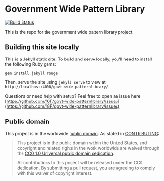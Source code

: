 # Government Wide Pattern Library

[![Build Status](https://api.travis-ci.org/18F/govt-wide-patternlibrary.svg?branch=18f-pages-staging)](https://travis-ci.org/18F/govt-wide-patternlibrary)

This is the repo for the government wide pattern library project.

## Building this site locally

This is a [Jekyll](http://jekyllrb.com) static site. To build and serve locally, you'll need to install the following Ruby gems:

```
gem install jekyll rouge
```

Then, serve the site using `jekyll serve` to view at `http://localhost:4000/govt-wide-patternlibrary/`

Questions or need help with setup? Feel free to open an issue here: [https://github.com/18F/govt-wide-patternlibrary/issues](https://github.com/18F/govt-wide-patternlibrary/issues)

## Public domain

This project is in the worldwide [public domain](LICENSE.md). As stated in [CONTRIBUTING](CONTRIBUTING.md):

> This project is in the public domain within the United States, and copyright and related rights in the work worldwide are waived through the [CC0 1.0 Universal public domain dedication](https://creativecommons.org/publicdomain/zero/1.0/).
>
> All contributions to this project will be released under the CC0 dedication. By submitting a pull request, you are agreeing to comply with this waiver of copyright interest.
